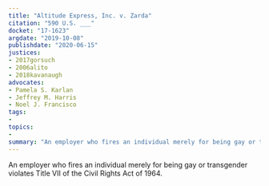 ```yaml
---
title: "Altitude Express, Inc. v. Zarda"
citation: "590 U.S. ___"
docket: "17-1623"
argdate: "2019-10-08"
publishdate: "2020-06-15"
justices:
- 2017gorsuch
- 2006alito
- 2018kavanaugh
advocates:
- Pamela S. Karlan
- Jeffrey M. Harris
- Noel J. Francisco
tags:
- 
topics:
- 
summary: "An employer who fires an individual merely for being gay or transgender violates Title VII of the Civil Rights Act of 1964."
---
```

An employer who fires an individual merely for being gay or transgender violates Title VII of the Civil Rights Act of 1964.
